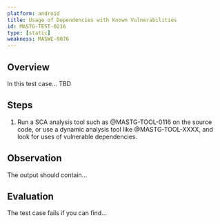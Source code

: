 ```yaml
---
platform: android
title: Usage of Dependencies with Known Vulnerabilities
id: MASTG-TEST-0216
type: [static]
weakness: MASWE-0076
---
```


## Overview

In this test case... TBD

## Steps

1. Run a SCA analysis tool such as @MASTG-TOOL-0116 on the source code, or use a dynamic analysis tool like @MASTG-TOOL-XXXX, and look for uses of vulnerable dependencies.

## Observation

The output should contain... 

## Evaluation

The test case fails if you can find...
